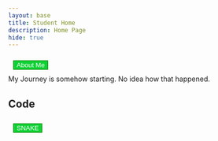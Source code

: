 ```yaml
---
layout: base
title: Student Home 
description: Home Page
hide: true
---
```

<style>

button {
  color:white;
  background-color:#0dd134;
  margin:10px;
  border: 1px solid green;
}
</style>


 <a href="about.md"> 
   <button>About Me</button>
 </a>

<br>
My Journey is somehow starting. No idea how that happened.
<br>

## Code

<a href="">
<button> SNAKE</button>
</a>